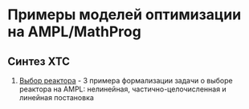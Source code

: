 # Примеры моделей оптимизации на AMPL/MathProg

## Синтез ХТС

1. [Выбор реактора](2reactors) - 3 примера формализации задачи о выборе реактора на AMPL: нелинейная, частично-целочисленная и линейная постановка
 

